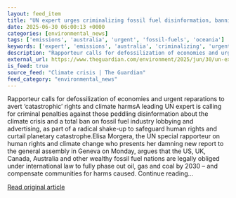 ```yaml
---
layout: feed_item
title: "UN expert urges criminalizing fossil fuel disinformation, banning lobbying"
date: 2025-06-30 06:00:13 +0000
categories: [environmental_news]
tags: ['emissions', 'australia', 'urgent', 'fossil-fuels', 'oceania']
keywords: ['expert', 'emissions', 'australia', 'criminalizing', 'urgent', 'fossil-fuels', 'oceania', 'urges']
description: "Rapporteur calls for defossilization of economies and urgent reparations to avert ‘catastrophic’ rights and climate harmsA leading UN expert is calling for c..."
external_url: https://www.theguardian.com/environment/2025/jun/30/un-expert-urges-criminalizing-fossil-fuel-disinformation-banning-lobbying
is_feed: true
source_feed: "Climate crisis | The Guardian"
feed_category: "environmental_news"
---
```


Rapporteur calls for defossilization of economies and urgent reparations to avert ‘catastrophic’ rights and climate harmsA leading UN expert is calling for criminal penalties against those peddling disinformation about the climate crisis and a total ban on fossil fuel industry lobbying and advertising, as part of a radical shake-up to safeguard human rights and curtail planetary catastrophe.Elisa Morgera, the UN special rapporteur on human rights and climate change who presents her damning new report to the general assembly in Geneva on Monday, argues that the US, UK, Canada, Australia and other wealthy fossil fuel nations are legally obliged under international law to fully phase out oil, gas and coal by 2030 – and compensate communities for harms caused. Continue reading...

[Read original article](https://www.theguardian.com/environment/2025/jun/30/un-expert-urges-criminalizing-fossil-fuel-disinformation-banning-lobbying)
